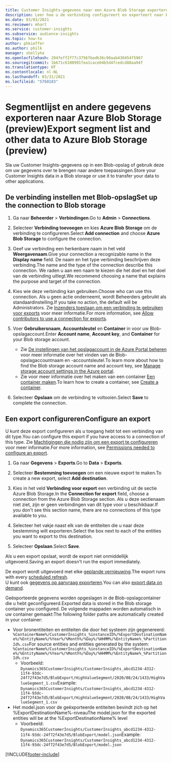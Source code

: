 ```yaml
---
title: Customer Insights-gegevens naar een Azure Blob Storage exporteren
description: Leer hoe u de verbinding configureert en exporteert naar Blob-opslag.
ms.date: 03/03/2021
ms.reviewer: mhart
ms.service: customer-insights
ms.subservice: audience-insights
ms.topic: how-to
author: phkieffer
ms.author: philk
manager: shellyha
ms.openlocfilehash: 294feff2f77c3756fbadb36c90aab430454f5967
ms.sourcegitcommit: 1b671c6100991fea1cace04b5d4fcedcd88aa94f
ms.translationtype: HT
ms.contentlocale: nl-NL
ms.lasthandoff: 03/31/2021
ms.locfileid: "5760183"
---
```

# <a name="export-segment-list-and-other-data-to-azure-blob-storage-preview"></a><span data-ttu-id="c358e-103">Segmentlijst en andere gegevens exporteren naar Azure Blob Storage (preview)</span><span class="sxs-lookup"><span data-stu-id="c358e-103">Export segment list and other data to Azure Blob Storage (preview)</span></span>

<span data-ttu-id="c358e-104">Sla uw Customer Insights-gegevens op in een Blob-opslag of gebruik deze om uw gegevens over te brengen naar andere toepassingen.</span><span class="sxs-lookup"><span data-stu-id="c358e-104">Store your Customer Insights data in a Blob storage or use it to transfer your data to other applications.</span></span>

## <a name="set-up-the-connection-to-blob-storage"></a><span data-ttu-id="c358e-105">De verbinding instellen met Blob-opslag</span><span class="sxs-lookup"><span data-stu-id="c358e-105">Set up the connection to Blob storage</span></span>

1. <span data-ttu-id="c358e-106">Ga naar **Beheerder** > **Verbindingen**.</span><span class="sxs-lookup"><span data-stu-id="c358e-106">Go to **Admin** > **Connections**.</span></span>

1. <span data-ttu-id="c358e-107">Selecteer **Verbinding toevoegen** en kies **Azure Blob Storage** om de verbinding te configureren.</span><span class="sxs-lookup"><span data-stu-id="c358e-107">Select **Add connection** and choose **Azure Blob Storage** to configure the connection.</span></span>

1. <span data-ttu-id="c358e-108">Geef uw verbinding een herkenbare naam in het veld **Weergavenaam**.</span><span class="sxs-lookup"><span data-stu-id="c358e-108">Give your connection a recognizable name in the **Display name** field.</span></span> <span data-ttu-id="c358e-109">De naam en het type verbinding beschrijven deze verbinding.</span><span class="sxs-lookup"><span data-stu-id="c358e-109">The name and the type of the connection describe this connection.</span></span> <span data-ttu-id="c358e-110">We raden u aan een naam te kiezen die het doel en het doel van de verbinding uitlegt.</span><span class="sxs-lookup"><span data-stu-id="c358e-110">We recommend choosing a name that explains the purpose and target of the connection.</span></span>

1. <span data-ttu-id="c358e-111">Kies wie deze verbinding kan gebruiken.</span><span class="sxs-lookup"><span data-stu-id="c358e-111">Choose who can use this connection.</span></span> <span data-ttu-id="c358e-112">Als u geen actie onderneemt, wordt Beheerders gebruikt als standaardinstelling.</span><span class="sxs-lookup"><span data-stu-id="c358e-112">If you take no action, the default will be Administrators.</span></span> <span data-ttu-id="c358e-113">Zie [Inzenders toestaan om een verbinding te gebruiken voor exports](connections.md#allow-contributors-to-use-a-connection-for-exports) voor meer informatie.</span><span class="sxs-lookup"><span data-stu-id="c358e-113">For more information, see [Allow contributors to use a connection for exports](connections.md#allow-contributors-to-use-a-connection-for-exports).</span></span>

1. <span data-ttu-id="c358e-114">Voer **Gebruikersnaam**, **Accountsleutel** en **Container** in voor uw Blob-opslagaccount.</span><span class="sxs-lookup"><span data-stu-id="c358e-114">Enter **Account name**, **Account key**, and **Container** for your Blob storage account.</span></span>
    - <span data-ttu-id="c358e-115">Zie [De instellingen van het opslagaccount in de Azure Portal beheren](/azure/storage/common/storage-account-manage) voor meer informatie over het vinden van de Blob-opslagaccountnaam en -accountsleutel.</span><span class="sxs-lookup"><span data-stu-id="c358e-115">To learn more about how to find the Blob storage account name and account key, see [Manage storage account settings in the Azure portal](/azure/storage/common/storage-account-manage).</span></span>
    - <span data-ttu-id="c358e-116">Zie voor meer informatie over het maken van een container [Een container maken](/azure/storage/blobs/storage-quickstart-blobs-portal#create-a-container).</span><span class="sxs-lookup"><span data-stu-id="c358e-116">To learn how to create a container, see [Create a container](/azure/storage/blobs/storage-quickstart-blobs-portal#create-a-container).</span></span>

1. <span data-ttu-id="c358e-117">Selecteer **Opslaan** om de verbinding te voltooien.</span><span class="sxs-lookup"><span data-stu-id="c358e-117">Select **Save** to complete the connection.</span></span> 

## <a name="configure-an-export"></a><span data-ttu-id="c358e-118">Een export configureren</span><span class="sxs-lookup"><span data-stu-id="c358e-118">Configure an export</span></span>

<span data-ttu-id="c358e-119">U kunt deze export configureren als u toegang hebt tot een verbinding van dit type.</span><span class="sxs-lookup"><span data-stu-id="c358e-119">You can configure this export if you have access to a connection of this type.</span></span> <span data-ttu-id="c358e-120">Zie [Machtigingen die nodig zijn om een export te configureren](export-destinations.md#set-up-a-new-export) voor meer informatie.</span><span class="sxs-lookup"><span data-stu-id="c358e-120">For more information, see [Permissions needed to configure an export](export-destinations.md#set-up-a-new-export).</span></span>

1. <span data-ttu-id="c358e-121">Ga naar **Gegevens** > **Exports**.</span><span class="sxs-lookup"><span data-stu-id="c358e-121">Go to **Data** > **Exports**.</span></span>

1. <span data-ttu-id="c358e-122">Selecteer **Bestemming toevoegen** om een nieuwe export te maken.</span><span class="sxs-lookup"><span data-stu-id="c358e-122">To create a new export, select **Add destination**.</span></span>

1. <span data-ttu-id="c358e-123">Kies in het veld **Verbinding voor export** een verbinding uit de sectie Azure Blob Storage.</span><span class="sxs-lookup"><span data-stu-id="c358e-123">In the **Connection for export** field, choose a connection from the Azure Blob Storage section.</span></span> <span data-ttu-id="c358e-124">Als u deze sectienaam niet ziet, zijn er geen verbindingen van dit type voor u beschikbaar.</span><span class="sxs-lookup"><span data-stu-id="c358e-124">If you don't see this section name, there are no connections of this type available to you.</span></span>

1. <span data-ttu-id="c358e-125">Selecteer het vakje naast elk van de entiteiten die u naar deze bestemming wilt exporteren.</span><span class="sxs-lookup"><span data-stu-id="c358e-125">Select the box next to each of the entities you want to export to this destination.</span></span>

1. <span data-ttu-id="c358e-126">Selecteer **Opslaan**.</span><span class="sxs-lookup"><span data-stu-id="c358e-126">Select **Save**.</span></span>

<span data-ttu-id="c358e-127">Als u een export opslaat, wordt de export niet onmiddellijk uitgevoerd.</span><span class="sxs-lookup"><span data-stu-id="c358e-127">Saving an export doesn't run the export immediately.</span></span>

<span data-ttu-id="c358e-128">De export wordt uitgevoerd met elke [geplande vernieuwing](system.md#schedule-tab).</span><span class="sxs-lookup"><span data-stu-id="c358e-128">The export runs with every [scheduled refresh](system.md#schedule-tab).</span></span>     
<span data-ttu-id="c358e-129">U kunt ook [gegevens op aanvraag exporteren](export-destinations.md#run-exports-on-demand).</span><span class="sxs-lookup"><span data-stu-id="c358e-129">You can also [export data on demand](export-destinations.md#run-exports-on-demand).</span></span> 

<span data-ttu-id="c358e-130">Geëxporteerde gegevens worden opgeslagen in de Blob-opslagcontainer die u hebt geconfigureerd.</span><span class="sxs-lookup"><span data-stu-id="c358e-130">Exported data is stored in the Blob storage container you configured.</span></span> <span data-ttu-id="c358e-131">De volgende mappaden worden automatisch in uw container gemaakt:</span><span class="sxs-lookup"><span data-stu-id="c358e-131">The following folder paths are automatically created in your container:</span></span>

- <span data-ttu-id="c358e-132">Voor bronentiteiten en entiteiten die door het systeem zijn gegenereerd: `%ContainerName%/CustomerInsights_%instanceID%/%ExportDestinationName%/%EntityName%/%Year%/%Month%/%Day%/%HHMM%/%EntityName%_%PartitionId%.csv`</span><span class="sxs-lookup"><span data-stu-id="c358e-132">For source entities and entities generated by the system: `%ContainerName%/CustomerInsights_%instanceID%/%ExportDestinationName%/%EntityName%/%Year%/%Month%/%Day%/%HHMM%/%EntityName%_%PartitionId%.csv`</span></span>
  - <span data-ttu-id="c358e-133">Voorbeeld: `Dynamics365CustomerInsights/CustomerInsights_abcd1234-4312-11f4-93dc-24f72f43e7d5/BlobExport/HighValueSegment/2020/08/24/1433/HighValueSegment_1.csv`</span><span class="sxs-lookup"><span data-stu-id="c358e-133">Example: `Dynamics365CustomerInsights/CustomerInsights_abcd1234-4312-11f4-93dc-24f72f43e7d5/BlobExport/HighValueSegment/2020/08/24/1433/HighValueSegment_1.csv`</span></span>
- <span data-ttu-id="c358e-134">Het model.json voor de geëxporteerde entiteiten bevindt zich op het %ExportDestinationName%-niveau</span><span class="sxs-lookup"><span data-stu-id="c358e-134">The model.json for the exported entities will be at the %ExportDestinationName% level</span></span>
  - <span data-ttu-id="c358e-135">Voorbeeld: `Dynamics365CustomerInsights/CustomerInsights_abcd1234-4312-11f4-93dc-24f72f43e7d5/BlobExport/model.json`</span><span class="sxs-lookup"><span data-stu-id="c358e-135">Example: `Dynamics365CustomerInsights/CustomerInsights_abcd1234-4312-11f4-93dc-24f72f43e7d5/BlobExport/model.json`</span></span>

[!INCLUDE[footer-include](../includes/footer-banner.md)]
